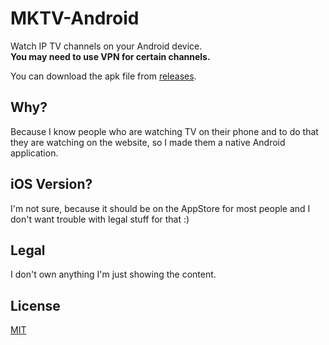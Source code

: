 # MKTV-Android

Watch IP TV channels on your Android device.   
**You may need to use VPN for certain channels.**

You can download the apk file from [releases](https://github.com/MartinStamenkovski/MKTV-Android/releases).

## Why?
Because I know people who are watching TV on their phone and to do that they are watching on the website, so I made them a native Android application.

## iOS Version?
I'm not sure, because it should be on the AppStore for most people and I don't want trouble with legal stuff for that :) 

## Legal
I don't own anything I'm just showing the content.

## License
[MIT](https://github.com/MartinStamenkovski/MKTV-Android/blob/master/LICENSE)
